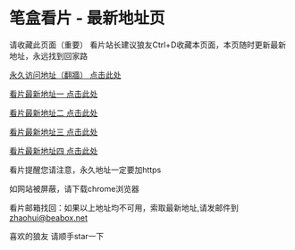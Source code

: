 # 笔盒看片 - 最新地址页

请收藏此页面（重要）
看片站长建议狼友Ctrl+D收藏本页面，本页随时更新最新地址，永远找到回家路

[永久访问地址（翻牆） 点击此处](https://beabox.net/)

[看片最新地址一 点击此处](https://2h5c3m8f9d3.shop)

[看片最新地址二 点击此处](https://2p9b0a0n9a6.shop)

[看片最新地址三 点击此处](https://2k3c3w0q3t1.shop)

[看片最新地址四 点击此处](https://2z4m4r4x9h3.shop)

看片提醒您请注意，永久地址一定要加https

如网站被屏蔽，请下载chrome浏览器

看片邮箱找回：如果以上地址均不可用，索取最新地址,请发邮件到 zhaohui@beabox.net

喜欢的狼友 请顺手star一下